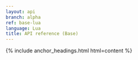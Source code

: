 ```yaml
---
layout: api
branch: alpha
ref: base-lua
language: Lua
title: API reference (Base)
---
```

{% include anchor_headings.html html=content %}